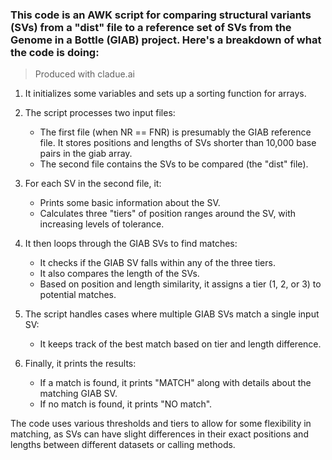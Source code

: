 ### This code is an AWK script for comparing structural variants (SVs) from a "dist" file to a reference set of SVs from the Genome in a Bottle (GIAB) project. Here's a breakdown of what the code is doing:
>Produced with cladue.ai

1. It initializes some variables and sets up a sorting function for arrays.

2. The script processes two input files:
   * The first file (when NR == FNR) is presumably the GIAB reference file. It stores positions and lengths of SVs shorter than 10,000 base pairs in the giab array.
   * The second file contains the SVs to be compared (the "dist" file).

3. For each SV in the second file, it:
   - Prints some basic information about the SV.
   - Calculates three "tiers" of position ranges around the SV, with increasing levels of tolerance.

4. It then loops through the GIAB SVs to find matches:
   * It checks if the GIAB SV falls within any of the three tiers.
   * It also compares the length of the SVs.
   * Based on position and length similarity, it assigns a tier (1, 2, or 3) to potential matches.

5. The script handles cases where multiple GIAB SVs match a single input SV:
   * It keeps track of the best match based on tier and length difference.

6. Finally, it prints the results:
   * If a match is found, it prints "MATCH" along with details about the matching GIAB SV.
   * If no match is found, it prints "NO match".

The code uses various thresholds and tiers to allow for some flexibility in matching, as SVs can have slight differences in their exact positions and lengths between different datasets or calling methods.
